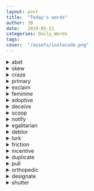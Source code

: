```yaml
---
layout: post
title:  "Today's words"
author: JB
date:   2019-05-21
categories: Daily_Words
tags:	
cover:  "/assets/instacode.png"
---
```


<details>
  <summary>abet</summary>
  v. (나쁜 일을) 사주하다, 교사하다
</details>
 
<details>
   <summary>skew</summary>
   v. 왜곡하다, 비스듬히 움직이다
</details>

<details>
   <summary>craze</summary>
   n. 대유행
</details>

<details>
   <summary>primary</summary>
   adj. 첫째의, 주요한, 초기의
</details>

<details>
   <summary>exclaim</summary>
   v. 외치다, 소리치다
</details>

<details>
   <summary>feminine</summary>
   adj. 여자의, 여성의, 여성다운
</details>

<details>
   <summary>adoptive</summary>
   adj. 입양으로 맺어진
</details>

<details>
   <summary>deceive</summary>
   v. 속이다, 기만하다
</details>

<details>
   <summary>scoop</summary>
   n. 국자, 큰 숟가락
</details>

<details>
   <summary>notify</summary>
   v. 통지하다, 신고하다
</details>

<details>
   <summary>egalitarian</summary>
   n. 평등주의자
</details>

<details>
   <summary>debtor</summary>
   n. 채무자, 차주
</details>

<details>
   <summary>lurk</summary>
   v. 숨어 있다, 잠복하다
</details>

<details>
   <summary>friction</summary>
   n. 마찰, 충돌, 불화
</details>

<details>
   <summary>incentive</summary>
   n. 장려책, 우대책
</details>

<details>
   <summary>duplicate</summary>
   adj. 중복의, 이중의, 복제의
</details>

<details>
   <summary>pull</summary>
   v. 끌다, 당기다, 끌어당기다
</details>

<details>
   <summary>orthopedic</summary>
   adj. 정형외과의
</details>

<details>
   <summary>designate</summary>
   v. 명시하다, 가리키다, 지명하다
</details>

<details>
   <summary>shutter</summary>
   n. 덧문, 겉문, 뚜껑
</details>
